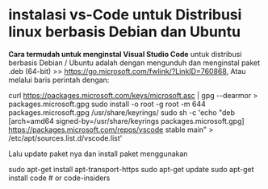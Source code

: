 # instalasi vs-Code untuk Distribusi linux berbasis Debian dan Ubuntu

**Cara termudah untuk menginstal Visual Studio Code** untuk distribusi berbasis Debian / Ubuntu adalah dengan mengunduh dan menginstal paket .deb (64-bit) >> https://go.microsoft.com/fwlink/?LinkID=760868, 
Atau
melalui baris perintah dengan:

curl https://packages.microsoft.com/keys/microsoft.asc | gpg --dearmor > packages.microsoft.gpg
sudo install -o root -g root -m 644 packages.microsoft.gpg /usr/share/keyrings/
sudo sh -c 'echo "deb [arch=amd64 signed-by=/usr/share/keyrings packages.microsoft.gpg]
https://packages.microsoft.com/repos/vscode stable main" > /etc/apt/sources.list.d/vscode.list'

Lalu update paket nya dan install paket menggunakan

sudo apt-get install apt-transport-https
sudo apt-get update
sudo apt-get install code # or code-insiders


